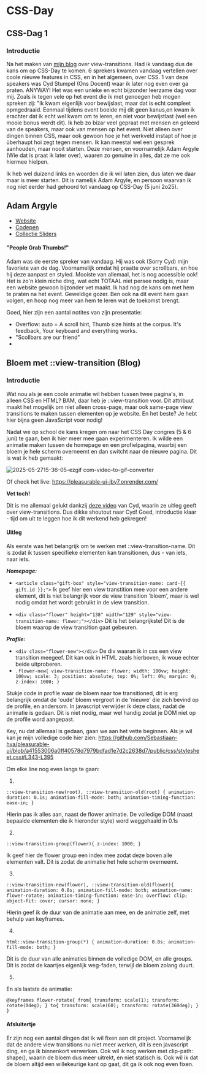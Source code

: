 # CSS-Day 

## CSS-Dag 1

### Introductie

Na het maken van [mijn blog](#Bloem-met-::view-transition-(Blog)) over view-transitions. Had ik vandaag dus de kans om op CSS-Day te komen. 6 sprekers kwamen vandaag vertellen over coole nieuwe features in CSS, en in het algemeen, over CSS. 1 van deze speakers was Cyd Stumpel (Ons Docent) waar ik later nog even over ga praten. ANYWAY! Het was een unieke en echt bijzonder leerzame dag voor mij. Zoals ik tegen vele op het event die ik met genoegen heb mogen spreken zij: "Ik kwam eigenlijk voor bewijslast, maar dat is echt compleet opmgedraaid. Eenmaal tijdens event boeide mij dit geen kanus,en kwam ik erachter dat ik echt wel kwam om te leren, en niet voor bewijstlast (wel een mooie bonus werdt dit). Ik heb zo bizar veel gepraat met mensen en geleerd van de speakers, maar ook van mensen op het event. Niet alleen over dingen binnen CSS, maar ook gewoon hoe je het werkveld instapt of hoe je überhaupt hoi zegt tegen mensen. Ik kan meestal wel een gesprek aanhouden, maar nooit starten. Deze mensen, en voornamelijk Adam Argyle (Wie dat is praat ik later over), waaren zo genuine in alles, dat ze me ook hiermee hielpen. 

 Ik heb wel duizend links en woorden die ik wil laten zien, dus laten we daar maar is meer starten. Dit is namelijk Adam Argyle, en persoon waarvan ik nog niet eerder had gehoord tot vandaag op CSS-Day (5 juni 2o25).

 ## Adam Argyle

- [Website](https://nerdy.dev)
- [Codepen](https://codepen.io/collection/JYdmwr)
- [Collectie Sliders](https://css-day-2025.argyleink.deno.net)

#### "People Grab Thumbs!"

Adam was de eerste spreker van vandaag. Hij was ook (Sorry Cyd) mijn favoriete van de dag. Voornamelijk omdat hij praatte over scrollbars, en hoe hij deze aanpast en styled. Mooiste van allemaal, het is nog accessible ook! Het is zo'n klein niche ding, wat echt TOTAAL niet persee nodig is, maar een website gewoon bijzonder vet maakt. Ik had nog de kans om met hem te praten na het event. Geweldige gozer. Ben ook na dit event hem gaan volgen, en hoop nog meer van hem te leren wat de toekomst brengt. 

Goed, hier zijn een aantal notites van zijn presentatie:

- Overflow: auto = A scroll hint, Thumb size hints at the corpus. It's feedback, Your keyboard and everything works.
- "Scollbars are our friend"
- 

## Bloem met ::view-transition (Blog)

### Introductie

Wat nou als je een coole animatie wil hebben tussen twee pagina's, in alleen CSS en HTML? BAM, daar heb je ::view-transition voor. Dit attribuut maakt het mogelijk om niet alleen cross-page, maar ook same-page view transitions te maken tussen elementen op je website. En het beste? Je hebt hier bijna geen JavaScript voor nodig!

Nadat we op school de kans kregen om naar het CSS Day congres (5 & 6 juni) te gaan, ben ik hier meer mee gaan experimenteren. Ik wilde een animatie maken tussen de homepage en een profielpagina, waarbij een bloem je hele scherm overneemt en dan switcht naar de nieuwe pagina. Dit is wat ik heb gemaakt:

![2025-05-2715-36-05-ezgif com-video-to-gif-converter](https://github.com/user-attachments/assets/c7571003-09d8-405d-b965-583ff744fdda)

Of check het live: https://pleasurable-ui-jby7.onrender.com/

**Vet toch!**

Dit is me allemaal gelukt dankzij [deze video](https://www.youtube.com/watch?v=Bq5GVrXO6jE&t=1668s) van Cyd, waarin ze uitleg geeft over view-transitions. Dus dikke shoutout naar Cyd! Goed, introductie klaar - tijd om uit te leggen hoe ik dit werkend heb gekregen!

#### Uitleg

Als eerste was het belangrijk om te werken met ::view-transition-name. Dit is zodat ik tussen specifieke elementen kan transitionen, dus - van iets, naar iets.

**_Homepage:_**
* `<article class="gift-box" style="view-transition-name: card-{{ gift.id }};">`
Ik geef hier een view transtition mee voor een andere element, dit is niet belangrijk voor de view transition 'bloem', maar is wel nodig omdat het wordt gebruikt in de view transition.

* `<div class="flower" height="138" width="129" style="view-transition-name: flower;"></div>`
Dit is het belangrijkste! Dit is de bloem waarop de view transition gaat gebeuren.

**_Profile:_**
* `<div class="flower-new"></div>` De div waaran ik in css een view transition meegeef. Dit kan ook in HTML zoals hierboven, ik woue echter beide uitproberen.
* `.flower-new{
    view-transition-name: flower;
    width: 100vw;
    height: 100vw;
    scale: 3;
    position: absolute;
    top: 0%;
    left: 0%;
    margin: 0;
    z-index: 1000;
}`

Stukje code in profile waar de bloem naar toe transitioned, dit is erg belangrijk omdat de 'oude' bloem vergroot in de 'nieuwe' die zich bevind op de profile, en andersom. In javascript verwijder ik deze class, nadat de animatie is gedaan. Dit is niet nodig, maar wel handig zodat je DOM niet op de profile word aangepast.

Key, nu dat allemaal is gedaan, gaan we aan het vette beginnen. Als je wil kan je mijn volledige code hier zien:
https://github.com/Sebastiaan-hva/pleasurable-ui/blob/a41553006a0ff40578d7979bdfad1e7d2c2638d7/public/css/stylesheet.css#L343-L395

Om elke line nog even langs te gaan:

1.
`::view-transition-new(root),
::view-transition-old(root) {
    animation-duration: 0.1s;
    animation-fill-mode: both;
    animation-timing-function: ease-in;
}`

Hierin pas ik alles aan, naast de flower animatie. De volledige DOM (naast bepaalde elementen die ik hieronder style) word weggehaald in 0.1s

2.
`::view-transition-group(flower){
    z-index: 1000;
}`

Ik geef hier de flower group een index mee zodat deze boven alle elementen valt. Dit is zodat de animatie het hele scherm overneemt.

3.
`::view-transition-new(flower),
::view-transition-old(flower){
    animation-duration: 0.8s;
    animation-fill-mode: both;
    animation-name: flower-rotate;
    animation-timing-function: ease-in;
    overflow: clip;
    object-fit: cover;
    cursor: none;
}`

Hierin geef ik de duur van de animatie aan mee, en de animatie zelf, met behulp van keyframes.

4. 
`html::view-transition-group(*) {
    animation-duration: 0.8s;
    animation-fill-mode: both;
}`

Dit is de duur van alle animaties binnen de volledige DOM, en alle groups. Dit is zodat de kaartjes eigenlijk weg-faden, terwijl de bloem zolang duurt.

5. 
En als laatste de animatie:

`@keyframes flower-rotate{
  from{
    transform: scale(1);
    transform: rotate(0deg);
  }
  to{
    transform: scale(60);
    transform: rotate(360deg);
  }
} `

#### Afsluitertje

Er zijn nog een aantal dingen dat ik wil fixen aan dit project. Voornamelijk dat de andere view transitions nu niet meer werken, dit is een javascript ding, en ga ik binnenkort verwerken. Ook wil ik nog werken met clip-path: shape(), waarin de bloem dus meer uitrekt, en niet statisch is. Ook wil ik dat de bloem altijd een willekeurige kant op gaat, dit ga ik ook nog even fixen. 

